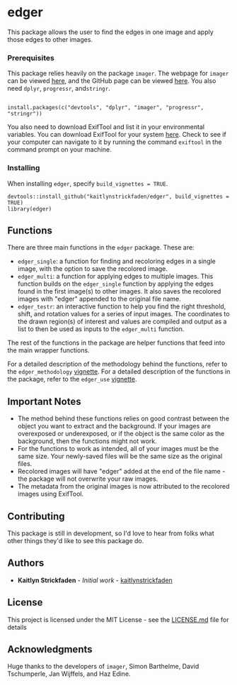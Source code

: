 # edger
This package allows the user to find the edges in one image and apply those edges to other images.

### Prerequisites

This package relies heavily on the package `imager`. The webpage for `imager` can be viewed [here](http://dahtah.github.io/imager/), and the GitHub page can be viewed [here](https://github.com/dahtah/imager). You also need `dplyr`, `progressr`, and`stringr`. 

```

install.packages(c("devtools", "dplyr", "imager", "progressr", "stringr"))

```

You also need to download ExifTool and list it in your environmental variables. You can download ExifTool for your system [here](https://exiftool.org/install.html). Check to see if your computer can navigate to it by running the command `exiftool` in the command prompt on your machine. 


### Installing

When installing `edger`, specify `build_vignettes = TRUE`.

```
devtools::install_github("kaitlynstrickfaden/edger", build_vignettes = TRUE)
library(edger)
```

## Functions

There are three main functions in the `edger` package. These are:

* `edger_single`: a function for finding and recoloring edges in a single image, with the option to save the recolored image. 
* `edger_multi`: a function for applying edges to multiple images. This function builds on the `edger_single` function by applying the edges found in the first image(s) to other images. It also saves the recolored images with "edger" appended to the original file name.
* `edger_testr`: an interactive function to help you find the right threshold, shift, and rotation values for a series of input images. The coordinates to the drawn region(s) of interest and values are compiled and output as a list to then be used as inputs to the `edger_multi` function.

The rest of the functions in the package are helper functions that feed into the main wrapper functions. 



For a detailed description of the methodology behind the functions, refer to the `edger_methodology` [vignette](https://github.com/kaitlynstrickfaden/edger/blob/master/vignettes/edger_methodology.md). For a detailed description of the functions in the package, refer to the `edger_use` [vignette](https://github.com/kaitlynstrickfaden/edger/blob/master/vignettes/edger_use.md). 

## Important Notes

* The method behind these functions relies on good contrast between the object you want to extract and the background. If your images are overexposed or underexposed, or if the object is the same color as the background, then the functions might not work.
* For the functions to work as intended, all of your images must be the same size. Your newly-saved files will be the same size as the original files.
* Recolored images will have "edger" added at the end of the file name - the package will not overwrite your raw images.
* The metadata from the original images is now attributed to the recolored images using ExifTool. 


## Contributing

This package is still in development, so I'd love to hear from folks what other things they'd like to see this package do.

## Authors

* **Kaitlyn Strickfaden** - *Initial work* - [kaitlynstrickfaden](https://github.com/kaitlynstrickfaden)

## License

This project is licensed under the MIT License - see the [LICENSE.md](LICENSE.md) file for details

## Acknowledgments

Huge thanks to the developers of `imager`, Simon Barthelme, David Tschumperle, Jan Wijffels, and Haz Edine.
